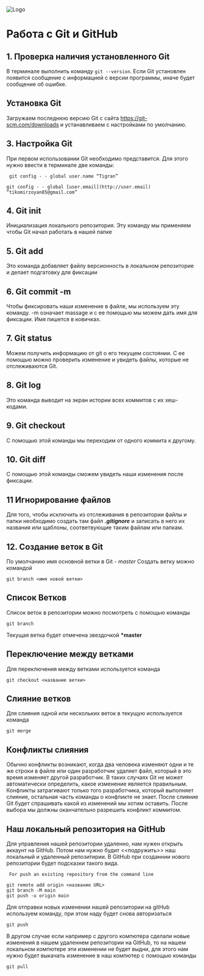 ![Logo](Gitlogo.jpg)
# Работа с Git и GitHub

## 1. Проверка наличия установленного Git 
В терминале выполнить команду  `git --version`.  Если Git установлен появится сообщение с информацией с версии программы, иначе будет сообщение об ошибке. 

## Установка Git 
Загружаем последнюю версию Git с сайта https://git-scm.com/downloads и устанавливаем с настройками по умолчанию.

## 3. Настройка Git

При первом использовании Git необходимо представится. Для этого нужно ввести в терминале две команды: 
```
 git config - - global user.name “Tigran”

git config - - global [user.email](http://user.email) “tikomirzoyan85@gmail.com” 
```

## 4. Git init 
 Инициализация локального репозитория. Эту команду мы применяем чтобы  Git  начал работать в нашей папке

 ## 5. Git add 
 Это команда добавляет файлу версионность  в локальном репозиторие и делает подгатовку для фиксации

 ## 6. Git commit -m 
  Чтобы фиксировать наши изменение в файле, мы используем эту команду. -m означает massage и с ее помощью мы можем дать имя для фиксации.  Имя пишется в ковичках.

  ## 7. Git status 
   Можем получить информацию от git о его текущем состоянии. С ее помощью можно проверить  изменение и увидеть файлы, которые не отслеживаются Git.

  ## 8. Git log 
   Это команда выводит на экран истории всех коммитов с их хеш-кодами.

   ## 9. Git checkout
   С помощью этой команды мы переходим от одного коммита к другому.

   ## 10. Git diff
   С помощью этой команды сможем увидеть наши изменения после фиксации.

   ## 11 Игнорирование файлов
   Для того, чтобы исключить из отслеживания в репозитории файлы и папки необходимо создать там файл ***.gitignore*** и записать в него их названия или щаблоны, соответвующие таким файлам или папкам.

## 12. Создание веток в Git
По умолчанию имя основной ветки в Git - *master*
Создать ветку можно командой
```
git branch <имя новой ветки>
```
## Список Ветков
Список веток в репозитории можно посмотреть с помощью команды
```
git branch
```
Текущая ветка будет отмечена звездочкой **\*master**

## Переключение между ветками
Для переключения между ветками используется команда
```
git checkout <название ветки>
```

## Слияние ветков
Для слияния одной или нескольких веток в текущую используется команда 
```
git merge 
```

## Конфликты слияния
Обычно конфликты возникают, когда два человека изменяют одни и те же строки в файле или один разработчик удаляет файл, который в это время изменяет другой разработчик. В таких случаях Git не может автоматически определить, какое изменение является правильным. Конфликты затрагивают только того разработчика, который выполняет слияние, остальная часть команды о конфликте не знает. После слияние Git будет спрашивать какой из изменений мы хотим оставить. После выбора мы должны оканчательно разрешить конфликт коммитом.


## Наш локальный репозитория на GitHub

Для управления нашей репозитории удаленно, нам нужен открыть аккаунт на GitHub. Потом нам нужно будит <<подружить>> наш локальный и удаленный репозитирии. В GitHub при созданнии нового репозитории будет подсказки такого вида.
```
 For push an existing repository from the command line

git remote add origin <название URL>
git branch -M main
git push -u origin main
```
Для отправки новых изменении нашей репозитории на gitHub используем команду, при этом наду будет снова авторизаться
```
git push
```
В другом случае если например с другого компютера сделали новые изменения в нашем удаленнем репозитории на GitHub, то на нашем локальном компютере эти изменении не будет выдни, для этого нам нужно будет выкачать изменение в наш компютер с помощью команды
```
git pull
```
